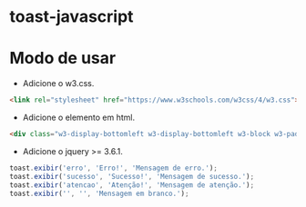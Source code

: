# toast-javascript


# Modo de usar
- Adicione o w3.css.
```html
<link rel="stylesheet" href="https://www.w3schools.com/w3css/4/w3.css">
```
- Adicione o elemento em html.
```html
<div class="w3-display-bottomleft w3-display-bottomleft w3-block w3-padding w3-margin-bottom" id="msgbox" style="z-index:5;"></div>
```
- Adicione o jquery >= 3.6.1.
```javascript
toast.exibir('erro', 'Erro!', 'Mensagem de erro.');
toast.exibir('sucesso', 'Sucesso!', 'Mensagem de sucesso.');
toast.exibir('atencao', 'Atenção!', 'Mensagem de atenção.');
toast.exibir('', '', 'Mensagem em branco.');
```

